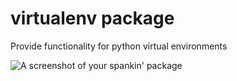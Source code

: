 # virtualenv package

Provide functionality for python virtual environments

![A screenshot of your spankin' package](https://github.com/jhutchins/raw/master/screenshot.png)
